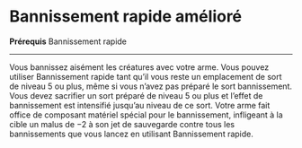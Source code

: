 # Bannissement rapide amélioré

<p><strong>Prérequis</strong> Bannissement rapide</p>
<hr>
<p>Vous bannissez aisément les créatures avec votre arme. Vous pouvez utiliser Bannissement rapide tant qu’il vous reste un emplacement de sort de niveau 5 ou plus, même si vous n’avez pas préparé le sort bannissement. Vous devez sacrifier un sort préparé de niveau 5 ou plus et l’effet de bannissement est intensifié jusqu’au niveau de ce sort. Votre arme fait office de composant matériel spécial pour le bannissement, infligeant à la cible un malus de −2 à son jet de sauvegarde contre tous les bannissements que vous lancez en utilisant Bannissement rapide.</p>